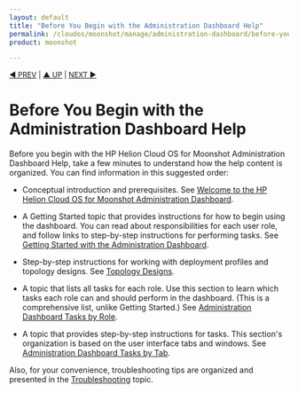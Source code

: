 ```yaml
---
layout: default
title: "Before You Begin with the Administration Dashboard Help"
permalink: /cloudos/moonshot/manage/administration-dashboard/before-you-begin/
product: moonshot

---
```




<script> 

function PageRefresh { 
onLoad="window.refresh"
}

PageRefresh();

</script>


<p style="font-size: small;"> <a href="/cloudos/moonshot/manage/administration-dashboard/">&#9664; PREV</a> | <a href="/cloudos/moonshot/manage/administration-dashboard/">&#9650; UP</a> | <a href="/cloudos/moonshot/manage/administration-dashboard/welcome/">NEXT &#9654;</a> </p>

# Before You Begin with the Administration Dashboard Help

Before you begin with the HP Helion Cloud OS for Moonshot Administration Dashboard Help, take a few minutes to understand how the help content is organized. 
You can find information in this suggested order:

* Conceptual introduction and prerequisites. See [Welcome to the HP Helion Cloud OS for Moonshot Administration Dashboard](/cloudos/moonshot/manage/administration-dashboard/welcome/). 

* A Getting Started topic that provides instructions for how to begin using the dashboard. You can read about responsibilities for each user role, 
and follow links to step-by-step instructions for performing tasks. See [Getting Started with the Administration Dashboard](/cloudos/moonshot/manage/administration-dashboard/getting-started/). 

* Step-by-step instructions for working with deployment profiles and topology designs. See [Topology Designs](/cloudos/moonshot/manage/administration-dashboard/topology-designs/).

* A topic that lists all tasks for each role. Use this section to learn which tasks each role can and should perform in the dashboard. 
(This is a comprehensive list, unlike Getting Started.) See [Administration Dashboard Tasks by Role](/cloudos/moonshot/manage/administration-dashboard/tasks-by-role/).

* A topic that provides step-by-step instructions for tasks. This section's organization is based on the user interface tabs and windows. 
See [Administration Dashboard Tasks by Tab](/cloudos/moonshot/manage/administration-dashboard/tasks-by-tab/).

Also, for your convenience, troubleshooting tips are organized and presented in the [Troubleshooting](/cloudos/moonshot/manage/troubleshooting/) topic.
